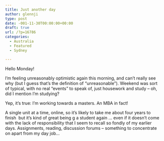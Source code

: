 ```yaml
---
title: Just another day
author: glennji
type: post
date: -001-11-30T00:00:00+00:00
draft: true
url: /?p=16786
categories:
  - Australia
  - Featured
  - Sydney

---
```

Hello Monday!
  
I&#8217;m feeling unreasonably optimistic again this morning, and can&#8217;t really see why (but I guess that&#8217;s the definition of &#8220;unreasonable&#8221;). Weekend was sort of typical, with no real &#8220;events&#8221; to speak of, just housework and study – oh,  did I mention I&#8217;m studying?
  
Yep, it&#8217;s true: I&#8217;m working towards a masters. An MBA in fact!
  
A single unit at a time, online, so it&#8217;s likely to take me about four years to finish  but it&#8217;s kind of great being g a student again &#8230; even if it doesn&#8217;t come with the lack of responsibility that I seem to recall so fondly of my earlier days. Assignments, reading, discussion forums – something to concentrate on apart from my day job&#8230;
  
&nbsp;
